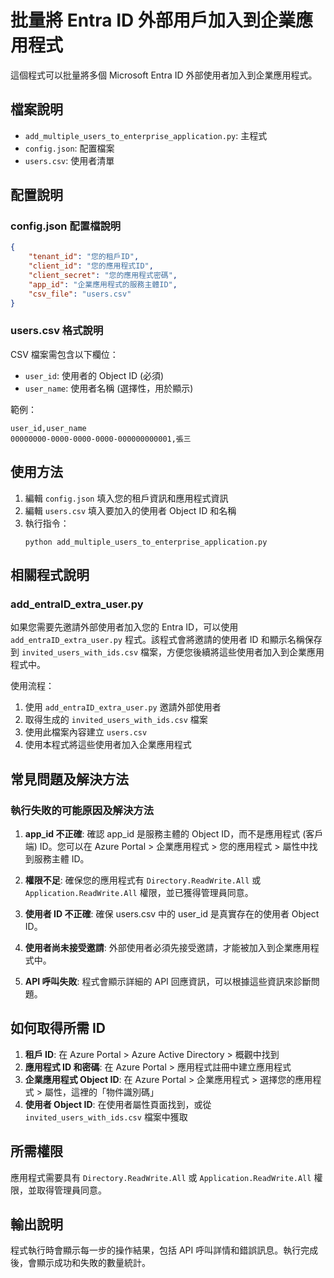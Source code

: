 # 批量將 Entra ID 外部用戶加入到企業應用程式

這個程式可以批量將多個 Microsoft Entra ID 外部使用者加入到企業應用程式。

## 檔案說明

- `add_multiple_users_to_enterprise_application.py`: 主程式
- `config.json`: 配置檔案
- `users.csv`: 使用者清單

## 配置說明

### config.json 配置檔說明

```json
{
    "tenant_id": "您的租戶ID",
    "client_id": "您的應用程式ID",
    "client_secret": "您的應用程式密碼",
    "app_id": "企業應用程式的服務主體ID",
    "csv_file": "users.csv"
}
```

### users.csv 格式說明

CSV 檔案需包含以下欄位：
- `user_id`: 使用者的 Object ID (必須)
- `user_name`: 使用者名稱 (選擇性，用於顯示)

範例：
```
user_id,user_name
00000000-0000-0000-0000-000000000001,張三
```

## 使用方法

1. 編輯 `config.json` 填入您的租戶資訊和應用程式資訊
2. 編輯 `users.csv` 填入要加入的使用者 Object ID 和名稱
3. 執行指令：
   ```
   python add_multiple_users_to_enterprise_application.py
   ```

## 相關程式說明

### add_entraID_extra_user.py

如果您需要先邀請外部使用者加入您的 Entra ID，可以使用 `add_entraID_extra_user.py` 程式。該程式會將邀請的使用者 ID 和顯示名稱保存到 `invited_users_with_ids.csv` 檔案，方便您後續將這些使用者加入到企業應用程式中。

使用流程：
1. 使用 `add_entraID_extra_user.py` 邀請外部使用者
2. 取得生成的 `invited_users_with_ids.csv` 檔案
3. 使用此檔案內容建立 `users.csv`
4. 使用本程式將這些使用者加入企業應用程式

## 常見問題及解決方法

### 執行失敗的可能原因及解決方法

1. **app_id 不正確**: 確認 app_id 是服務主體的 Object ID，而不是應用程式 (客戶端) ID。您可以在 Azure Portal > 企業應用程式 > 您的應用程式 > 屬性中找到服務主體 ID。

2. **權限不足**: 確保您的應用程式有 `Directory.ReadWrite.All` 或 `Application.ReadWrite.All` 權限，並已獲得管理員同意。

3. **使用者 ID 不正確**: 確保 users.csv 中的 user_id 是真實存在的使用者 Object ID。

4. **使用者尚未接受邀請**: 外部使用者必須先接受邀請，才能被加入到企業應用程式中。

5. **API 呼叫失敗**: 程式會顯示詳細的 API 回應資訊，可以根據這些資訊來診斷問題。

## 如何取得所需 ID

1. **租戶 ID**: 在 Azure Portal > Azure Active Directory > 概觀中找到
2. **應用程式 ID 和密碼**: 在 Azure Portal > 應用程式註冊中建立應用程式
3. **企業應用程式 Object ID**: 在 Azure Portal > 企業應用程式 > 選擇您的應用程式 > 屬性，這裡的「物件識別碼」
4. **使用者 Object ID**: 在使用者屬性頁面找到，或從 `invited_users_with_ids.csv` 檔案中獲取

## 所需權限

應用程式需要具有 `Directory.ReadWrite.All` 或 `Application.ReadWrite.All` 權限，並取得管理員同意。

## 輸出說明

程式執行時會顯示每一步的操作結果，包括 API 呼叫詳情和錯誤訊息。執行完成後，會顯示成功和失敗的數量統計。
